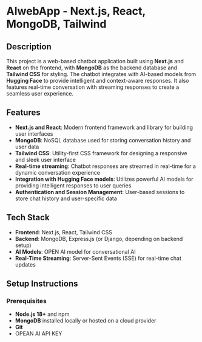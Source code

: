 # AIwebApp - Next.js, React, MongoDB, Tailwind

## Description

This project is a web-based chatbot application built using **Next.js** and **React** on the frontend, with **MongoDB** as the backend database and **Tailwind CSS** for styling. The chatbot integrates with AI-based models from **Hugging Face** to provide intelligent and context-aware responses. It also features real-time conversation with streaming responses to create a seamless user experience.

## Features

- **Next.js and React**: Modern frontend framework and library for building user interfaces
- **MongoDB**: NoSQL database used for storing conversation history and user data
- **Tailwind CSS**: Utility-first CSS framework for designing a responsive and sleek user interface
- **Real-time streaming**: Chatbot responses are streamed in real-time for a dynamic conversation experience
- **Integration with Hugging Face models**: Utilizes powerful AI models for providing intelligent responses to user queries
- **Authentication and Session Management**: User-based sessions to store chat history and user-specific data

## Tech Stack

- **Frontend**: Next.js, React, Tailwind CSS
- **Backend**: MongoDB, Express.js (or Django, depending on backend setup)
- **AI Models**: OPEN AI model for conversational AI
- **Real-Time Streaming**: Server-Sent Events (SSE) for real-time chat updates

## Setup Instructions

### Prerequisites

- **Node.js 18+** and npm
- **MongoDB** installed locally or hosted on a cloud provider
- **Git**
- OPEAN AI API KEY
